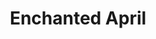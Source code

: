 ---
title: Enchanted April
year: 2007
opening_date: 2007-04-20
closing_date: 2007-05-05
layout: productions
featured_image: 
image_caption:
image_credit:
playbill: 
category: 
Theatre: Theatre Jacksonville
Venue: Little Theatre
cast:
  Lotty Wilton: Alexis Robbins
  Mellersh Wilton: Daniel Owen Dungan
  Rose Arnott: Cathy O'Brien
  Frederick Arnott: Roger Lowe
  Lady Caroline Bramble: Staci Cobb
  Antony Wilding: Jefferson Baker
  Mrs. Graves: Harolyn Sharpe
  Costanza: Katharine Scarborough
crew:
  Director: Michael Lipp
  Technical Direcor: Jefferey L. Wagoner
  Scenic Design: Kelly J. Wagoner
  Lighting Design: Jefferey L. Wagoner
  Costume Design: Tracy Olin
  Scenic Artist: Lisa Miyares
  Stage Manager: Shannon Jones
  Assistant Stage Manager: Noelle Jaycox
  Sound Design: Michael Lipp
  Properties: 
    - Jefferey L. Wagoner
    - Kelly J. Wagoner
  Assistant Technical Director: Daniel Owen Dungan
  Poster Design: Caryl Butterley
  Watercolor Art: Shannon Hobbs
  Italian Consultant: Judy Pelaia
  Recorded Voice Over: Robert Pelaia
  Light Board Operation: Gloria Pepe
  Sound Board Operator: Cat McLeod
  Costume Assistant: Judy Gookin
  Running Crew: 
    - Greg Odenwald
    - Abigail Saenz
  Set Construction: 
    - James Bennett
    - Kristina Elliot
    - Frank Healy
    - Danielle Hudson
    - Andy Hunt
    - Caroline Hunt
    - Debbie Hurm
    - Shannon Jones
    - Gloria Pepe
    - Josh Pierre
    - Shirley Sacks
    - Abigail Saenz
    - Mark Stater
orchestra:
external_links:
---